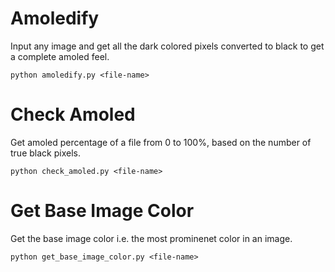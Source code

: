 # Amoledify
Input any image and get all the dark colored pixels converted to black to get a complete amoled feel.

    python amoledify.py <file-name>

# Check Amoled
Get amoled percentage of a file from 0 to 100%, based on the number of true black pixels.

    python check_amoled.py <file-name>

# Get Base Image Color
Get the base image color i.e. the most prominenet color in an image.

    python get_base_image_color.py <file-name>
